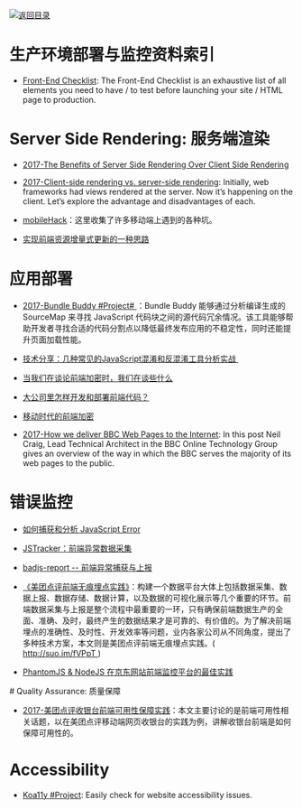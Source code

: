 [![返回目录](https://parg.co/UGo)](https://parg.co/b4z) 
 

# 生产环境部署与监控资料索引

- [Front-End Checklist](https://github.com/thedaviddias/Front-End-Checklist#performance-1): The Front-End Checklist is an exhaustive list of all elements you need to have / to test before launching your site / HTML page to production.

# Server Side Rendering: 服务端渲染

- [2017-The Benefits of Server Side Rendering Over Client Side Rendering](https://medium.com/walmartlabs/the-benefits-of-server-side-rendering-over-client-side-rendering-5d07ff2cefe8) 

- [2017-Client-side rendering vs. server-side rendering](https://parg.co/beg): Initially, web frameworks had views rendered at the server. Now it’s happening on the client. Let’s explore the advantage and disadvantages of each.  

- [mobileHack](https://github.com/RubyLouvre/mobileHack)：这里收集了许多移动端上遇到的各种坑。

- [实现前端资源增量式更新的一种思路](https://zhuanlan.zhihu.com/p/23218754?hmsr=toutiao.io&utm_medium=toutiao.io&utm_source=toutiao.io)


# 应用部署

- [2017-Bundle Buddy #Project# ](https://github.com/samccone/bundle-buddy)：Bundle Buddy 能够通过分析编译生成的 SourceMap 来寻找 JavaScript 代码块之间的源代码冗余情况。该工具能够帮助开发者寻找合适的代码分割点以降低最终发布应用的不稳定性，同时还能提升页面加载性能。

- [技术分享：几种常见的JavaScript混淆和反混淆工具分析实战 ](http://www.freebuf.com/articles/web/97945.html)

- [当我们在谈论前端加密时，我们在谈些什么](http://qianduan.guru/2016/09/02/security-for-web-developer/)

- [大公司里怎样开发和部署前端代码？](https://github.com/fouber/blog/issues/6)

- [移动时代的前端加密](http://blog.csdn.net/zswang/article/details/47438561)

- [2017-How we deliver BBC Web Pages to the Internet](https://parg.co/U6c): In this post Neil Craig, Lead Technical Architect in the BBC Online Technology Group gives an overview of the way in which the BBC serves the majority of its web pages to the public.

# 错误监控


- [如何捕获和分析 JavaScript Error](http://www.cnblogs.com/cathsfz/p/how-to-capture-and-analyze-javascript-error.html)

- [JSTracker：前端异常数据采集](http://taobaofed.org/blog/2015/10/28/jstracker-how-to-collect-data/)

- [badjs-report -- 前端异常捕获与上报](https://github.com/BetterJS/badjs-report)

- [《美团点评前端无痕埋点实践》](http://tech.meituan.com/mt-mobile-analytics-practice.html)：构建一个数据平台大体上包括数据采集、数据上报、数据存储、数据计算，以及数据的可视化展示等几个重要的环节。前端数据采集与上报是整个流程中最重要的一环，只有确保前端数据生产的全面、准确、及时，最终产生的数据结果才是可靠的、有价值的。为了解决前端埋点的准确性、及时性、开发效率等问题，业内各家公司从不同角度，提出了多种技术方案，本文则是美团点评前端无痕埋点实践。( http://suo.im/fVPpT )

- [PhantomJS & NodeJS 在京东网站前端监控平台的最佳实践](https://zhuanlan.zhihu.com/p/22271290?hmsr=toutiao.io&utm_medium=toutiao.io&utm_source=toutiao.io)

# Quality Assurance: 质量保障

- [2017-美团点评收银台前端可用性保障实践](https://parg.co/ba2)：本文主要讨论的是前端可用性相关话题，以在美团点评移动端网页收银台的实践为例，讲解收银台前端是如何保障可用性的。

# Accessibility

- [Koa11y #Project](https://github.com/open-indy/Koa11y): Easily check for website accessibility issues.
